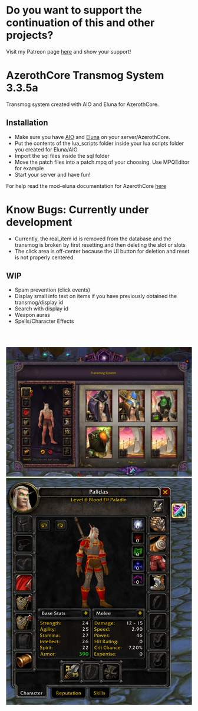 # Do you want to support the continuation of this and other projects?
Visit my Patreon page [here](https://patreon.com/danielthedeveloper) and show your support!

# AzerothCore Transmog System 3.3.5a

Transmog system created with AIO and Eluna for AzerothCore.

## Installation

- Make sure you have [AIO](https://github.com/Rochet2/AIO) and [Eluna](https://github.com/azerothcore/mod-eluna) on your server/AzerothCore.
- Put the contents of the lua_scripts folder inside your lua scripts folder you created for Eluna/AIO
- Import the sql files inside the sql folder
- Move the patch files into a patch.mpq of your choosing. Use MPQEditor for example
- Start your server and have fun!

For help read the mod-eluna documentation for AzerothCore [here](https://github.com/azerothcore/mod-eluna)

# Know Bugs: Currently under development

- Currently, the real_item id is removed from the database and the transmog is broken by first resetting and then deleting the slot or slots
- The click area is off-center because the UI button for deletion and reset is not properly centered.

## WIP

- Spam prevention (click events)
- Display small info text on items if you have previously obtained the transmog/display id
- Search with display id
- Weapon auras
- Spells/Character Effects

<br>
<br>

![alt text](./Screenshot.png)
![alt text 2](./Screenshot2.png)
